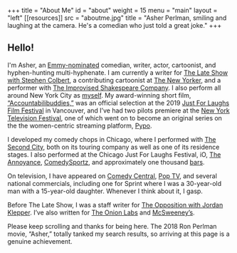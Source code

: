 +++
title = "About Me"
id = "about"
weight = 15
menu = "main"
layout = "left"
[[resources]]
  src = "aboutme.jpg"
  title = "Asher Perlman, smiling and laughing at the camera. He's a comedian who just told a great joke."
+++

## Hello!

I'm Asher, an [Emmy-nominated](https://www.emmys.com/bios/asher-perlman) comedian, writer, actor, cartoonist, and hyphen-hunting multi-hyphenate. I am currently a writer for [The Late Show with Stephen Colbert](https://www.cbs.com/shows/the-late-show-with-stephen-colbert/), a contributing cartoonist at [The New Yorker](https://www.newyorker.com/), and a performer with [The Improvised Shakespeare Company](http://www.improvisedshakespeare.com/). I also perform all around New York City as [myself](https://www.ashermaxperlman.com/). My award-winning short film, [“Accountabilibuddies,”](https://vimeo.com/334507378) was an official selection at the 2019 [Just For Laughs Film Festival](https://www.hahaha.com/) in Vancouver, and I’ve had two pilots premiere at the [New York Television Festival](https://www.nytvf.com/), one of which went on to become an original series on the the women-centric streaming platform, [Pypo](https://www.pypo.com/).

I developed my comedy chops in Chicago, where I performed with [The Second City](https://www.secondcity.com/), both on its touring company as well as one of its residence stages. I also performed at the Chicago Just For Laughs Festival, iO, [The Annoyance](https://www.theannoyance.com/), [ComedySportz](https://www.cszchicago.com/), and approximately one thousand [bars](https://www.google.com/search?q=bars+near+me).

On television, I have appeared on [Comedy Central](https://www.cc.com/), [Pop TV](https://www.poptv.com/), and several national commercials, including one for Sprint where I was a 30-year-old man with a 15-year-old daughter. Whenever I think about it, I gasp.

Before The Late Show, I was a staff writer for [The Opposition with Jordan Klepper](https://www.cc.com/shows/the-opposition-with-jordan-klepper). I’ve also written for [The Onion Labs](https://twitter.com/onionlabs?lang=en) and [McSweeney’s](https://www.mcsweeneys.net/).

Please keep scrolling and thanks for being here. The 2018 Ron Perlman movie, “Asher,” totally tanked my search results, so arriving at this page is a genuine achievement.